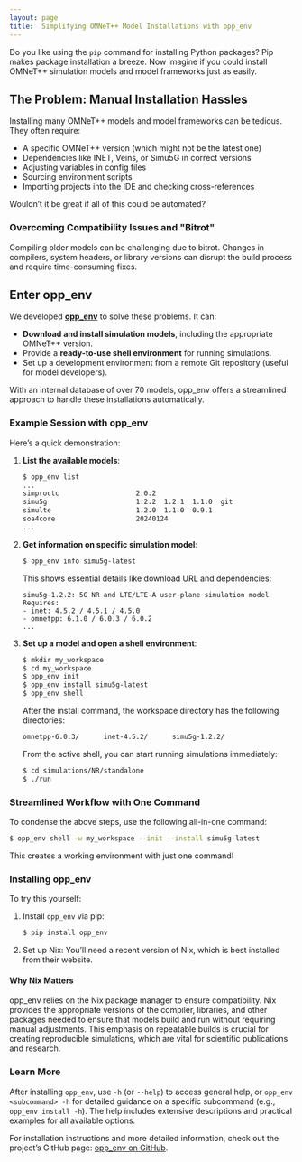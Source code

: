 ```yaml
---
layout: page
title:  Simplifying OMNeT++ Model Installations with opp_env
---
```


Do you like using the `pip` command for installing Python packages? Pip makes package installation a breeze. Now imagine if you could install OMNeT++ simulation models and model frameworks just as easily.

## The Problem: Manual Installation Hassles

Installing many OMNeT++ models and model frameworks can be tedious. They often require:

- A specific OMNeT++ version (which might not be the latest one)
- Dependencies like INET, Veins, or Simu5G in correct versions
- Adjusting variables in config files
- Sourcing environment scripts
- Importing projects into the IDE and checking cross-references

Wouldn’t it be great if all of this could be automated?

### Overcoming Compatibility Issues and "Bitrot"

Compiling older models can be challenging due to bitrot. Changes in compilers, system headers, or library versions can disrupt the build process and require time-consuming fixes.

## Enter opp_env

We developed **[opp_env](https://github.com/omnetpp/opp_env)** to solve these problems. It can:

- **Download and install simulation models**, including the appropriate OMNeT++ version.
- Provide a **ready-to-use shell environment** for running simulations.
- Set up a development environment from a remote Git repository (useful for model developers).

With an internal database of over 70 models, opp_env offers a streamlined approach to handle these installations automatically.

### Example Session with opp_env

Here’s a quick demonstration:

1. **List the available models**:

    ```bash
    $ opp_env list
    ...
    simproctc                   2.0.2
    simu5g                      1.2.2  1.2.1  1.1.0  git
    simulte                     1.2.0  1.1.0  0.9.1
    soa4core                    20240124
    ...
    ```

2. **Get information on specific simulation model**:

    ```bash
    $ opp_env info simu5g-latest
    ```

    This shows essential details like download URL and dependencies:

    ```plaintext
    simu5g-1.2.2: 5G NR and LTE/LTE-A user-plane simulation model
    Requires:
    - inet: 4.5.2 / 4.5.1 / 4.5.0
    - omnetpp: 6.1.0 / 6.0.3 / 6.0.2
    ...
    ```

3. **Set up a model and open a shell environment**:

    ```bash
    $ mkdir my_workspace
    $ cd my_workspace
    $ opp_env init
    $ opp_env install simu5g-latest
    $ opp_env shell
    ```

    After the install command, the workspace directory has the following directories:

    ```bash
    omnetpp-6.0.3/      inet-4.5.2/      simu5g-1.2.2/
    ```

    From the active shell, you can start running simulations immediately:

    ```bash
    $ cd simulations/NR/standalone
    $ ./run
    ```

### Streamlined Workflow with One Command

To condense the above steps, use the following all-in-one command:

```bash
$ opp_env shell -w my_workspace --init --install simu5g-latest
```

This creates a working environment with just one command!

### Installing opp_env

To try this yourself:

1. Install `opp_env` via pip:

    ```bash
    $ pip install opp_env
    ```

2. Set up Nix: You’ll need a recent version of Nix, which is best installed from their website.

#### Why Nix Matters

opp_env relies on the Nix package manager to ensure compatibility. Nix provides the appropriate versions of the compiler, libraries, and other packages needed to ensure that models build and run without requiring manual adjustments. This emphasis on repeatable builds is crucial for creating reproducible simulations, which are vital for scientific publications and research.

### Learn More

After installing `opp_env`, use `-h` (or `--help`) to access general help, or `opp_env <subcommand> -h` for detailed guidance on a specific subcommand (e.g., `opp_env install -h`). The help includes extensive descriptions and practical examples for all available options.

For installation instructions and more detailed information, check out the project’s GitHub page: [opp_env on GitHub](https://github.com/omnetpp/opp_env).





